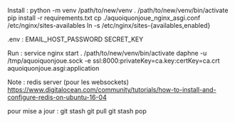 Install :
python -m venv /path/to/new/venv
. /path/to/new/venv/bin/activate
pip install -r requirements.txt
cp ./aquoiquonjoue_nginx_asgi.conf /etc/nginx/sites-availables
ln -s  /etc/nginx/sites-{availables,enabled}

.env :
EMAIL_HOST_PASSWORD
SECRET_KEY

Run :
service nginx start
. /path/to/new/venv/bin/activate
daphne -u /tmp/aquoiquonjoue.sock -e ssl:8000:privateKey=ca.key:certKey=ca.crt aquoiquonjoue.asgi:application


Note :
redis server (pour les websockets) https://www.digitalocean.com/community/tutorials/how-to-install-and-configure-redis-on-ubuntu-16-04

pour mise a jour :
git stash
git pull
git stash pop
